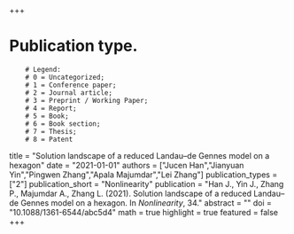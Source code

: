 +++
# Publication type.
        # Legend: 
        # 0 = Uncategorized; 
        # 1 = Conference paper; 
        # 2 = Journal article;
        # 3 = Preprint / Working Paper; 
        # 4 = Report; 
        # 5 = Book; 
        # 6 = Book section;
        # 7 = Thesis; 
        # 8 = Patent
title = "Solution landscape of a reduced Landau–de Gennes model on a hexagon"
date = "2021-01-01"
authors = ["Jucen Han","Jianyuan Yin","Pingwen Zhang","Apala Majumdar","Lei Zhang"]
publication_types = ["2"]
publication_short = "Nonlinearity"
publication = "Han J., Yin J., Zhang P., Majumdar A., Zhang L. (2021). Solution landscape of a reduced Landau–de Gennes model on a hexagon. In _Nonlinearity_, 34."
abstract = ""
doi = "10.1088/1361-6544/abc5d4"
math = true
highlight = true
featured = false
+++